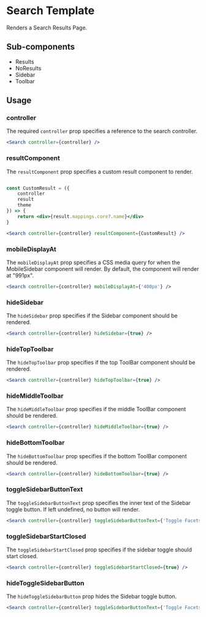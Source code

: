 # Search Template

Renders a Search Results Page.

## Sub-components

- Results
- NoResults
- Sidebar
- Toolbar

## Usage

### controller
The required `controller` prop specifies a reference to the search controller.

```jsx
<Search controller={controller} />
```

### resultComponent
The `resultComponent` prop specifies a custom result component to render.

```jsx

const CustomResult = ({
	controller 
	result
	theme
}) => {
	return <div>{result.mappings.core?.name}</div>
}

<Search controller={controller} resultComponent={CustomResult} />
```

### mobileDisplayAt
The `mobileDisplayAt` prop specifies a CSS media query for when the MobileSidebar component will render. By default, the component will render at "991px".

```jsx
<Search controller={controller} mobileDisplayAt={'400px'} />
```

### hideSidebar
The `hideSidebar` prop specifies if the Sidebar component should be rendered.  

```jsx
<Search controller={controller} hideSidebar={true} />
```

### hideTopToolbar
The `hideTopToolbar` prop specifies if the top ToolBar component should be rendered.  

```jsx
<Search controller={controller} hideTopToolbar={true} />
```

### hideMiddleToolbar
The `hideMiddleToolbar` prop specifies if the middle ToolBar component should be rendered.  

```jsx
<Search controller={controller} hideMiddleToolbar={true} />
```

### hideBottomToolbar
The `hideBottomToolbar` prop specifies if the bottom ToolBar component should be rendered.  

```jsx
<Search controller={controller} hideBottomToolbar={true} />
```

### toggleSidebarButtonText
The `toggleSidebarButtonText` prop specifies the inner text of the Sidebar toggle button. If left undefined, no button will render. 

```jsx
<Search controller={controller} toggleSidebarButtonText={'Toggle Facets'} />
```

### toggleSidebarStartClosed
The `toggleSidebarStartClosed` prop specifies if the sidebar toggle should start closed.

```jsx
<Search controller={controller} toggleSidebarStartClosed={true} />
```

### hideToggleSidebarButton
The `hideToggleSidebarButton` prop hides the Sidebar toggle button.

```jsx
<Search controller={controller} toggleSidebarButtonText={'Toggle Facets'} hideToggleSidebarButton={true} />
```